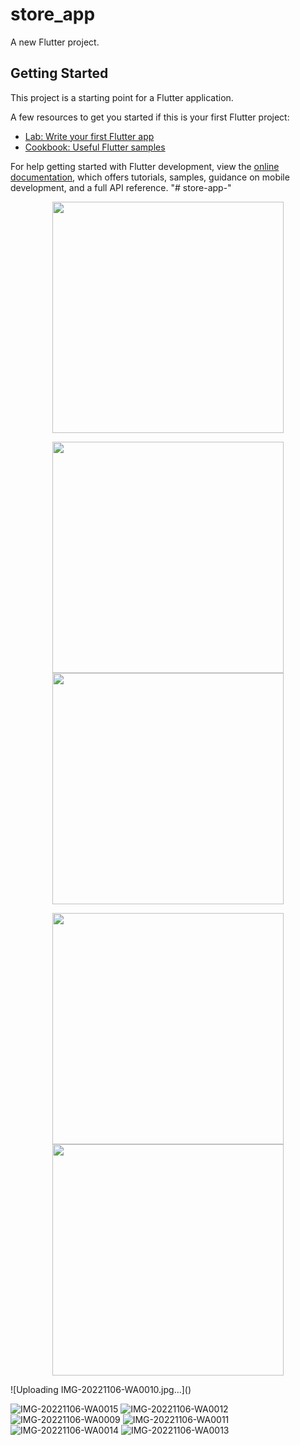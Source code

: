 # store_app

A new Flutter project.

## Getting Started

This project is a starting point for a Flutter application.

A few resources to get you started if this is your first Flutter project:

- [Lab: Write your first Flutter app](https://docs.flutter.dev/get-started/codelab)
- [Cookbook: Useful Flutter samples](https://docs.flutter.dev/cookbook)

For help getting started with Flutter development, view the
[online documentation](https://docs.flutter.dev/), which offers tutorials,
samples, guidance on mobile development, and a full API reference.
"# store-app-" 
<p align="center"><img src="https://github.com/Asem130/store-app-/assets/97855100/88366378-9dcb-4999-b79b-1a969a9c271f" width="370" >
  
</p>
<p align="center"><img src="https://github.com/Asem130/store-app-/assets/97855100/77f8bf6d-5b8f-4eb3-9004-c1002e3dec7b" width="370" >
<img src="https://github.com/Asem130/store-app-/assets/97855100/31db4909-719c-48f3-9a35-e49dc4f78398" width="370" >
  
</p>
</p>
<p align="center"><img src="https://github.com/Asem130/store-app-/assets/97855100/31461563-f905-4db0-b1e0-d9494ba09b3f" width="370" >
<img src="https://github.com/Asem130/store-app-/assets/97855100/2ac76979-b612-4e43-8a4f-74aa9f7e059f" width="370" >
  
</p>
![Uploading IMG-20221106-WA0010.jpg…]()


![IMG-20221106-WA0015](https://github.com/Asem130/store-app-/assets/97855100/2ac76979-b612-4e43-8a4f-74aa9f7e059f)
![IMG-20221106-WA0012](https://github.com/Asem130/store-app-/assets/97855100/6d606b1c-83fc-4620-888f-96e1216e1e35)
![IMG-20221106-WA0009](https://github.com/Asem130/store-app-/assets/97855100/3defa527-a9b0-40df-9849-b1c88244a9f3)
![IMG-20221106-WA0011](https://github.com/Asem130/store-app-/assets/97855100/f442c1ec-d3fb-4ae8-85b5-9f6b4f2c6dcd)
![IMG-20221106-WA0014](https://github.com/Asem130/store-app-/assets/97855100/b92978fd-b7af-4feb-8b58-4c82ee24d4ec)
![IMG-20221106-WA0013](https://github.com/Asem130/store-app-/assets/97855100/08028ed6-fab2-4c4a-b9a4-80ff040cb0a3)
